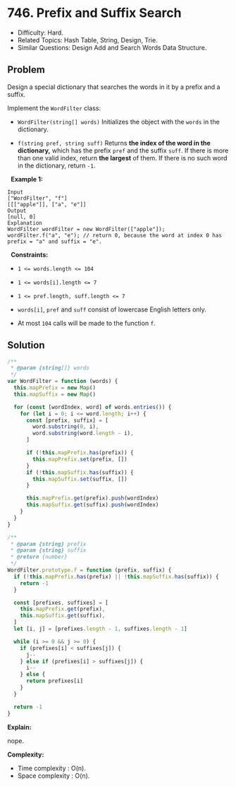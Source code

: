 # 746. Prefix and Suffix Search

- Difficulty: Hard.
- Related Topics: Hash Table, String, Design, Trie.
- Similar Questions: Design Add and Search Words Data Structure.

## Problem

Design a special dictionary that searches the words in it by a prefix and a suffix.

Implement the ```WordFilter``` class:


	
- ```WordFilter(string[] words)``` Initializes the object with the ```words``` in the dictionary.
	
- ```f(string pref, string suff)``` Returns **the index of the word in the dictionary,** which has the prefix ```pref``` and the suffix ```suff```. If there is more than one valid index, return **the largest** of them. If there is no such word in the dictionary, return ```-1```.


 
**Example 1:**

```
Input
["WordFilter", "f"]
[[["apple"]], ["a", "e"]]
Output
[null, 0]
Explanation
WordFilter wordFilter = new WordFilter(["apple"]);
wordFilter.f("a", "e"); // return 0, because the word at index 0 has prefix = "a" and suffix = "e".
```

 
**Constraints:**


	
- ```1 <= words.length <= 104```
	
- ```1 <= words[i].length <= 7```
	
- ```1 <= pref.length, suff.length <= 7```
	
- ```words[i]```, ```pref``` and ```suff``` consist of lowercase English letters only.
	
- At most ```104``` calls will be made to the function ```f```.



## Solution

```javascript
/**
 * @param {string[]} words
 */
var WordFilter = function (words) {
  this.mapPrefix = new Map()
  this.mapSuffix = new Map()

  for (const [wordIndex, word] of words.entries()) {
    for (let i = 0; i <= word.length; i++) {
      const [prefix, suffix] = [
        word.substring(0, i),
        word.substring(word.length - i),
      ]

      if (!this.mapPrefix.has(prefix)) {
        this.mapPrefix.set(prefix, [])
      }
      if (!this.mapSuffix.has(suffix)) {
        this.mapSuffix.set(suffix, [])
      }

      this.mapPrefix.get(prefix).push(wordIndex)
      this.mapSuffix.get(suffix).push(wordIndex)
    }
  }
}

/**
 * @param {string} prefix
 * @param {string} suffix
 * @return {number}
 */
WordFilter.prototype.f = function (prefix, suffix) {
  if (!this.mapPrefix.has(prefix) || !this.mapSuffix.has(suffix)) {
    return -1
  }

  const [prefixes, suffixes] = [
    this.mapPrefix.get(prefix),
    this.mapSuffix.get(suffix),
  ]
  let [i, j] = [prefixes.length - 1, suffixes.length - 1]

  while (i >= 0 && j >= 0) {
    if (prefixes[i] < suffixes[j]) {
      j--
    } else if (prefixes[i] > suffixes[j]) {
      i--
    } else {
      return prefixes[i]
    }
  }

  return -1
}
```

**Explain:**

nope.

**Complexity:**

* Time complexity : O(n).
* Space complexity : O(n).
